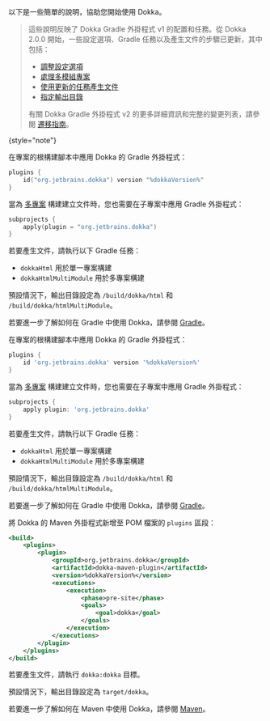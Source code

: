 [//]: # (title: Dokka 入門)

以下是一些簡單的說明，協助您開始使用 Dokka。

<tabs group="build-script">
<tab title="Gradle Kotlin DSL" group-key="kotlin">

> 這些說明反映了 Dokka Gradle 外掛程式 v1 的配置和任務。從 Dokka 2.0.0 開始，一些設定選項、Gradle 任務以及產生文件的步驟已更新，其中包括：
>
> * [調整設定選項](dokka-migration.md#adjust-configuration-options)
> * [處理多模組專案](dokka-migration.md#share-dokka-configuration-across-modules)
> * [使用更新的任務產生文件](dokka-migration.md#generate-documentation-with-the-updated-task)
> * [指定輸出目錄](dokka-migration.md#output-directory)
>
> 有關 Dokka Gradle 外掛程式 v2 的更多詳細資訊和完整的變更列表，請參閱 [遷移指南](dokka-migration.md)。
>
{style="note"}

在專案的根構建腳本中應用 Dokka 的 Gradle 外掛程式：

```kotlin
plugins {
    id("org.jetbrains.dokka") version "%dokkaVersion%"
}
```

當為 [多專案](https://docs.gradle.org/current/userguide/multi_project_builds.html) 構建建立文件時，您也需要在子專案中應用 Gradle 外掛程式：

```kotlin
subprojects {
    apply(plugin = "org.jetbrains.dokka")
}
```

若要產生文件，請執行以下 Gradle 任務：

* `dokkaHtml` 用於單一專案構建
* `dokkaHtmlMultiModule` 用於多專案構建

預設情況下，輸出目錄設定為 `/build/dokka/html` 和 `/build/dokka/htmlMultiModule`。

若要進一步了解如何在 Gradle 中使用 Dokka，請參閱 [Gradle](dokka-gradle.md)。

</tab>
<tab title="Gradle Groovy DSL" group-key="groovy">

在專案的根構建腳本中應用 Dokka 的 Gradle 外掛程式：

```groovy
plugins {
    id 'org.jetbrains.dokka' version '%dokkaVersion%'
}
```

當為 [多專案](https://docs.gradle.org/current/userguide/multi_project_builds.html) 構建建立文件時，您也需要在子專案中應用 Gradle 外掛程式：

```groovy
subprojects {
    apply plugin: 'org.jetbrains.dokka'
}
```

若要產生文件，請執行以下 Gradle 任務：

* `dokkaHtml` 用於單一專案構建
* `dokkaHtmlMultiModule` 用於多專案構建

預設情況下，輸出目錄設定為 `/build/dokka/html` 和 `/build/dokka/htmlMultiModule`。

若要進一步了解如何在 Gradle 中使用 Dokka，請參閱 [Gradle](dokka-gradle.md)。

</tab>
<tab title="Maven" group-key="mvn">

將 Dokka 的 Maven 外掛程式新增至 POM 檔案的 `plugins` 區段：

```xml
<build>
    <plugins>
        <plugin>
            <groupId>org.jetbrains.dokka</groupId>
            <artifactId>dokka-maven-plugin</artifactId>
            <version>%dokkaVersion%</version>
            <executions>
                <execution>
                    <phase>pre-site</phase>
                    <goals>
                        <goal>dokka</goal>
                    </goals>
                </execution>
            </executions>
        </plugin>
    </plugins>
</build>
```

若要產生文件，請執行 `dokka:dokka` 目標。

預設情況下，輸出目錄設定為 `target/dokka`。

若要進一步了解如何在 Maven 中使用 Dokka，請參閱 [Maven](dokka-maven.md)。

</tab>
</tabs>